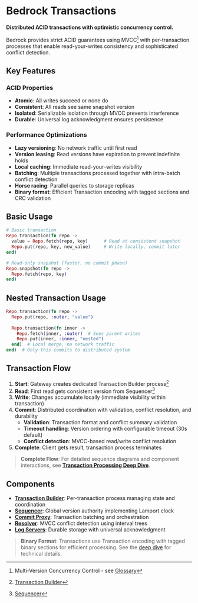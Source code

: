 # Bedrock Transactions

**Distributed ACID transactions with optimistic concurrency control.**

Bedrock provides strict ACID guarantees using MVCC[^1] with per-transaction processes that enable read-your-writes consistency and sophisticated conflict detection.

## Key Features

### ACID Properties

- **Atomic**: All writes succeed or none do
- **Consistent**: All reads see same snapshot version
- **Isolated**: Serializable isolation through MVCC prevents interference  
- **Durable**: Universal log acknowledgment ensures persistence

### Performance Optimizations

- **Lazy versioning**: No network traffic until first read
- **Version leasing**: Read versions have expiration to prevent indefinite holds
- **Local caching**: Immediate read-your-writes visibility
- **Batching**: Multiple transactions processed together with intra-batch conflict detection
- **Horse racing**: Parallel queries to storage replicas
- **Binary format**: Efficient Transaction encoding with tagged sections and CRC validation

## Basic Usage

```elixir
# Basic transaction
Repo.transaction(fn repo ->
  value = Repo.fetch(repo, key)      # Read at consistent snapshot
  Repo.put(repo, key, new_value)     # Write locally, commit later
end)

# Read-only snapshot (faster, no commit phase)
Repo.snapshot(fn repo ->
  Repo.fetch(repo, key)
end)
```

## Nested Transaction Usage

```elixir
Repo.transaction(fn repo ->
  Repo.put(repo, :outer, "value")
  
  Repo.transaction(fn inner ->
    Repo.fetch(inner, :outer)  # Sees parent writes
    Repo.put(inner, :inner, "nested")
  end)  # Local merge, no network traffic
end)  # Only this commits to distributed system
```

## Transaction Flow

1. **Start**: Gateway creates dedicated Transaction Builder process[^2]
2. **Read**: First read gets consistent version from Sequencer[^3]  
3. **Write**: Changes accumulate locally (immediate visibility within transaction)
4. **Commit**: Distributed coordination with validation, conflict resolution, and durability
   - **Validation**: Transaction format and conflict summary validation
   - **Timeout handling**: Version ordering with configurable timeout (30s default)
   - **Conflict detection**: MVCC-based read/write conflict resolution
5. **Complete**: Client gets result, transaction process terminates

> **Complete Flow**: For detailed sequence diagrams and component interactions, see **[Transaction Processing Deep Dive](../deep-dives/transactions.md)**.

## Components

- **[Transaction Builder](../deep-dives/architecture/infrastructure/transaction-builder.md)**: Per-transaction process managing state and coordination
- **[Sequencer](../deep-dives/architecture/data-plane/sequencer.md)**: Global version authority implementing Lamport clock
- **[Commit Proxy](../deep-dives/architecture/data-plane/commit-proxy.md)**: Transaction batching and orchestration  
- **[Resolver](../deep-dives/architecture/data-plane/resolver.md)**: MVCC conflict detection using interval trees
- **[Log Servers](../deep-dives/architecture/data-plane/log.md)**: Durable storage with universal acknowledgment

> **Binary Format**: Transactions use Transaction encoding with tagged binary sections for efficient processing. See the [deep dive](../deep-dives/transactions.md#bedrocktransaction-format) for technical details.

[^1]: Multi-Version Concurrency Control - see [Glossary](../glossary.md#multi-version-concurrency-control)  
[^2]: [Transaction Builder](../deep-dives/architecture/infrastructure/transaction-builder.md)  
[^3]: [Sequencer](../deep-dives/architecture/data-plane/sequencer.md)  
